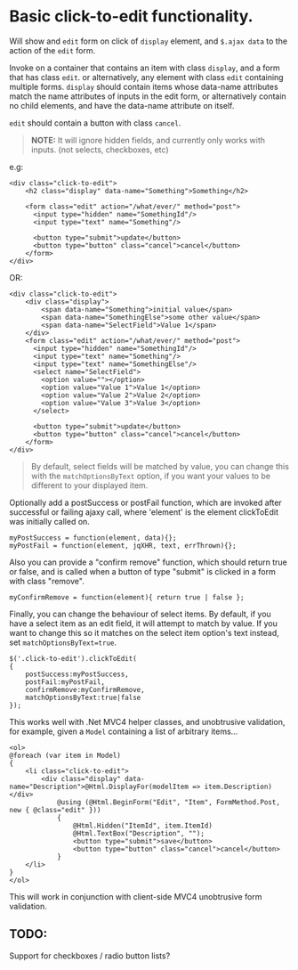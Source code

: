 # Basic click-to-edit functionality. #

Will show and `edit` form on click of `display` element, and `$.ajax data` to the action of the `edit` form.

Invoke on a container that contains an item with class `display`, and a form that has class `edit`. 
or alternatively, any element with class `edit` containing multiple forms.
`display` should contain items whose data-name attributes match the name attributes of inputs in the edit form,
or alternatively contain no child elements, and have the data-name attribute on itself.

`edit` should contain a button with class `cancel`.


> **NOTE:** It will ignore hidden fields, and currently only works with inputs. (not selects, checkboxes, etc)

e.g:

	<div class="click-to-edit">
	    <h2 class="display" data-name="Something">Something</h2>
	
	    <form class="edit" action="/what/ever/" method="post">
	      <input type="hidden" name="SomethingId"/>
	      <input type="text" name="Something"/>
	
	      <button type="submit">update</button>
	      <button type="button" class="cancel">cancel</button>
	    </form>
	</div>

OR:

	<div class="click-to-edit">
	    <div class="display">
	      	<span data-name="Something">initial value</span>
	      	<span data-name="SomethingElse">some other value</span>
			<span data-name="SelectField">Value 1</span>
	    </div>
	    <form class="edit" action="/what/ever/" method="post">
	      <input type="hidden" name="SomethingId"/>
	      <input type="text" name="Something"/>
	      <input type="text" name="SomethingElse"/>
		  <select name="SelectField">
			<option value=""></option>
			<option value="Value 1">Value 1</option>
			<option value="Value 2">Value 2</option>
			<option value="Value 3">Value 3</option>
		  </select>
	
	      <button type="submit">update</button>
	      <button type="button" class="cancel">cancel</button>
	    </form>
	</div>

>By default, select fields will be matched by value, you can change this with the `matchOptionsByText` option, if you want your values to be different to your displayed item.


Optionally add a postSuccess or postFail function, which are invoked after successful or failing ajaxy call,
where 'element' is the element clickToEdit was initially called on.

    myPostSuccess = function(element, data){};
    myPostFail = function(element, jqXHR, text, errThrown){};

Also you can provide a "confirm remove" function, which should return true or false, and is called when a button of type "submit" is clicked in a form with class "remove".

    myConfirmRemove = function(element){ return true | false };

Finally, you can change the behaviour of select items. By default, if you have a select item as an edit field, it will attempt to match by value. If you want to change this so it matches on the select item option's text instead, set `matchOptionsByText=true`.

    $('.click-to-edit').clickToEdit(
	{
		postSuccess:myPostSuccess, 
		postFail:myPostFail, 
		confirmRemove:myConfirmRemove, 
		matchOptionsByText:true|false
	});


This works well with .Net MVC4 helper classes, and unobtrusive validation, for example, given a `Model` containing a list of arbitrary items...

	<ol>
    @foreach (var item in Model)
    {
        <li class="click-to-edit">
            <div class="display" data-name="Description">@Html.DisplayFor(modelItem => item.Description)</div>
                @using (@Html.BeginForm("Edit", "Item", FormMethod.Post, new { @class="edit" }))
                { 
                    @Html.Hidden("ItemId", item.ItemId)
                    @Html.TextBox("Description", "");
                    <button type="submit">save</button>
					<button type="button" class="cancel">cancel</button>
                }
        </li>
    }
	</ol>

This will work in conjunction with client-side MVC4 unobtrusive form validation.

 
## TODO: ##
Support for checkboxes / radio button lists?
